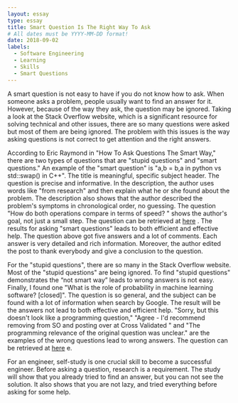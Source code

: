 ```yaml
---
layout: essay
type: essay
title: Smart Question Is The Right Way To Ask
# All dates must be YYYY-MM-DD format!
date: 2018-09-02
labels:
  - Software Engineering
  - Learning
  - Skills
  - Smart Questions 
---
```


A smart question is not easy to have if you do not know how to ask. When someone asks a problem, people usually want to find an answer for it. However, because of the way they ask, the question may be ignored. Taking a look at the Stack Overflow website, which is a significant resource for solving technical and other issues, there are so many questions were asked but most of them are being ignored. The problem with this issues is the way asking questions is not correct to get attention and the right answers. 

According to Eric Raymond in "How To Ask Questions The Smart Way," there are two types of questions that are "stupid questions" and "smart questions."  An example of the "smart question" is "a,b = b,a in python vs std::swap() in C++". The title is meaningful, specific subject header. The question is precise and informative. In the description, the author uses words like "from research" and then explain what he or she found about the problem. The description also shows that the author described the problem's symptoms in chronological order, no guessing. The question "How do both operations compare in terms of speed? " shows the author's goal, not just a small step. The question can be retrieved at <a href="https://stackoverflow.com/questions/51999353/a-b-b-a-in-python-vs-stdswap-in-c">here</a> . The results for asking "smart questions" leads to both efficient and effective help. The question above got five answers and a lot of comments. Each answer is very detailed and rich information. Moreover, the author edited the post to thank everybody and give a conclusion to the question.

For the "stupid questions", there are so many in the Stack Overflow website. Most of the "stupid questions" are being ignored. To find "stupid questions" demonstrates the “not smart way” leads to wrong answers is not easy. Finally, I found one "What is the role of probability in machine learning software? [closed]". The question is so general, and the subject can be found with a lot of information when search by Google. The result will be the answers not lead to both effective and efficient help. "Sorry, but this doesn't look like a programming question," "Agree - I'd recommend removing from SO and posting over at Cross Validated " and "The programming relevance of the original question was unclear." are the examples of the wrong questions lead to wrong answers. The question can be retrieved at <a href="https://stackoverflow.com/questions/41261834/what-is-the-role-of-probability-in-machine-learning-softwar">here</a> e. 

For an engineer, self-study is one crucial skill to become a successful engineer. Before asking a question, research is a requirement. The study will show that you already tried to find an answer, but you can not see the solution. It also shows that you are not lazy, and tried everything before asking for some help. 
